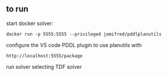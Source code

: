 
## to run

start docker solver:

    docker run -p 5555:5555 --privileged jomifred/pddlplanutils

configure the VS code PDDL plugin to use planutils with

    http://localhost:5555/package		
    
run solver selecting TDF solver
